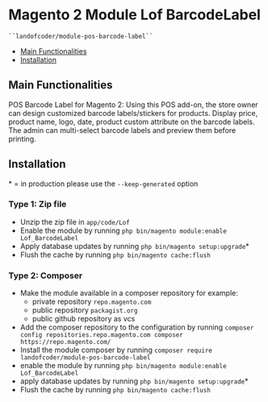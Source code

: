 # Magento 2 Module Lof BarcodeLabel

    ``landofcoder/module-pos-barcode-label``

 - [Main Functionalities](#markdown-header-main-functionalities)
 - [Installation](#markdown-header-installation)

## Main Functionalities
POS Barcode Label for Magento 2: Using this POS add-on, the store owner can design customized barcode labels/stickers for products. Display price, product name, logo, date, product custom attribute on the barcode labels. The admin can multi-select barcode labels and preview them before printing.

## Installation
\* = in production please use the `--keep-generated` option

### Type 1: Zip file

 - Unzip the zip file in `app/code/Lof`
 - Enable the module by running `php bin/magento module:enable Lof_BarcodeLabel`
 - Apply database updates by running `php bin/magento setup:upgrade`\*
 - Flush the cache by running `php bin/magento cache:flush`

### Type 2: Composer

 - Make the module available in a composer repository for example:
    - private repository `repo.magento.com`
    - public repository `packagist.org`
    - public github repository as vcs
 - Add the composer repository to the configuration by running `composer config repositories.repo.magento.com composer https://repo.magento.com/`
 - Install the module composer by running `composer require landofcoder/module-pos-barcode-label`
 - enable the module by running `php bin/magento module:enable Lof_BarcodeLabel`
 - apply database updates by running `php bin/magento setup:upgrade`\*
 - Flush the cache by running `php bin/magento cache:flush`
